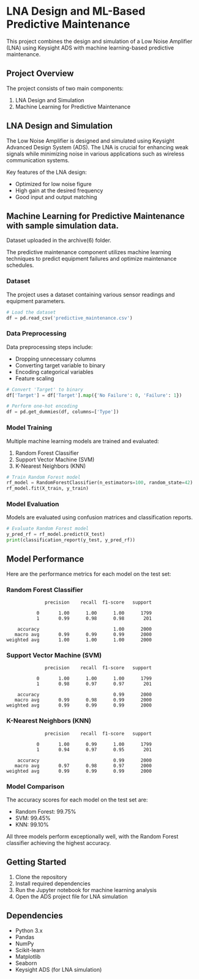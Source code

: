 # LNA Design and ML-Based Predictive Maintenance

This project combines the design and simulation of a Low Noise Amplifier (LNA) using Keysight ADS with machine learning-based predictive maintenance.

## Project Overview

The project consists of two main components:

1. LNA Design and Simulation
2. Machine Learning for Predictive Maintenance

## LNA Design and Simulation

The Low Noise Amplifier is designed and simulated using Keysight Advanced Design System (ADS). The LNA is crucial for enhancing weak signals while minimizing noise in various applications such as wireless communication systems.

Key features of the LNA design:
- Optimized for low noise figure
- High gain at the desired frequency
- Good input and output matching

## Machine Learning for Predictive Maintenance with sample simulation data.

Dataset uploaded in the archive(6) folder.

The predictive maintenance component utilizes machine learning techniques to predict equipment failures and optimize maintenance schedules.

### Dataset

The project uses a dataset containing various sensor readings and equipment parameters.

```python
# Load the dataset
df = pd.read_csv('predictive_maintenance.csv')
```

### Data Preprocessing

Data preprocessing steps include:
- Dropping unnecessary columns
- Converting target variable to binary
- Encoding categorical variables
- Feature scaling

```python
# Convert 'Target' to binary
df['Target'] = df['Target'].map({'No Failure': 0, 'Failure': 1})

# Perform one-hot encoding
df = pd.get_dummies(df, columns=['Type'])
```

### Model Training

Multiple machine learning models are trained and evaluated:
1. Random Forest Classifier
2. Support Vector Machine (SVM)
3. K-Nearest Neighbors (KNN)

```python
# Train Random Forest model
rf_model = RandomForestClassifier(n_estimators=100, random_state=42)
rf_model.fit(X_train, y_train)
```
### Model Evaluation

Models are evaluated using confusion matrices and classification reports.

```python
# Evaluate Random Forest model
y_pred_rf = rf_model.predict(X_test)
print(classification_report(y_test, y_pred_rf))
```

## Model Performance

Here are the performance metrics for each model on the test set:

### Random Forest Classifier

```
              precision    recall  f1-score   support

           0       1.00      1.00      1.00      1799
           1       0.99      0.98      0.98       201

    accuracy                           1.00      2000
   macro avg       0.99      0.99      0.99      2000
weighted avg       1.00      1.00      1.00      2000
```

### Support Vector Machine (SVM)

```
              precision    recall  f1-score   support

           0       1.00      1.00      1.00      1799
           1       0.98      0.97      0.97       201

    accuracy                           0.99      2000
   macro avg       0.99      0.98      0.99      2000
weighted avg       0.99      0.99      0.99      2000
```

### K-Nearest Neighbors (KNN)

```
              precision    recall  f1-score   support

           0       1.00      0.99      1.00      1799
           1       0.94      0.97      0.95       201

    accuracy                           0.99      2000
   macro avg       0.97      0.98      0.97      2000
weighted avg       0.99      0.99      0.99      2000
```

### Model Comparison

The accuracy scores for each model on the test set are:

- Random Forest: 99.75%
- SVM: 99.45%
- KNN: 99.10%

All three models perform exceptionally well, with the Random Forest classifier achieving the highest accuracy.

## Getting Started

1. Clone the repository
2. Install required dependencies
3. Run the Jupyter notebook for machine learning analysis
4. Open the ADS project file for LNA simulation

## Dependencies

- Python 3.x
- Pandas
- NumPy
- Scikit-learn
- Matplotlib
- Seaborn
- Keysight ADS (for LNA simulation)
